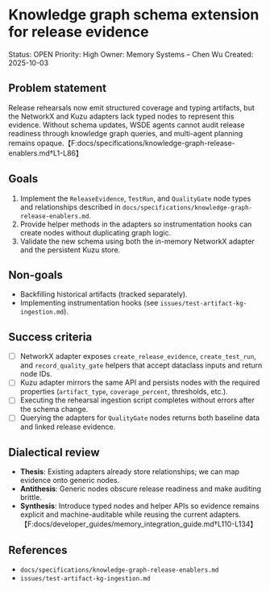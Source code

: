 # Knowledge graph schema extension for release evidence

Status: OPEN
Priority: High
Owner: Memory Systems – Chen Wu
Created: 2025-10-03

## Problem statement

Release rehearsals now emit structured coverage and typing artifacts, but the NetworkX and Kuzu adapters lack typed nodes to represent this evidence. Without schema updates, WSDE agents cannot audit release readiness through knowledge graph queries, and multi-agent planning remains opaque.【F:docs/specifications/knowledge-graph-release-enablers.md†L1-L86】

## Goals

1. Implement the `ReleaseEvidence`, `TestRun`, and `QualityGate` node types and relationships described in `docs/specifications/knowledge-graph-release-enablers.md`.
2. Provide helper methods in the adapters so instrumentation hooks can create nodes without duplicating graph logic.
3. Validate the new schema using both the in-memory NetworkX adapter and the persistent Kuzu store.

## Non-goals

* Backfilling historical artifacts (tracked separately).
* Implementing instrumentation hooks (see `issues/test-artifact-kg-ingestion.md`).

## Success criteria

- [ ] NetworkX adapter exposes `create_release_evidence`, `create_test_run`, and `record_quality_gate` helpers that accept dataclass inputs and return node IDs.
- [ ] Kuzu adapter mirrors the same API and persists nodes with the required properties (`artifact_type`, `coverage_percent`, thresholds, etc.).
- [ ] Executing the rehearsal ingestion script completes without errors after the schema change.
- [ ] Querying the adapters for `QualityGate` nodes returns both baseline data and linked release evidence.

## Dialectical review

* **Thesis**: Existing adapters already store relationships; we can map evidence onto generic nodes.
* **Antithesis**: Generic nodes obscure release readiness and make auditing brittle.
* **Synthesis**: Introduce typed nodes and helper APIs so evidence remains explicit and machine-auditable while reusing the current adapters.【F:docs/developer_guides/memory_integration_guide.md†L110-L134】

## References

- `docs/specifications/knowledge-graph-release-enablers.md`
- `issues/test-artifact-kg-ingestion.md`
